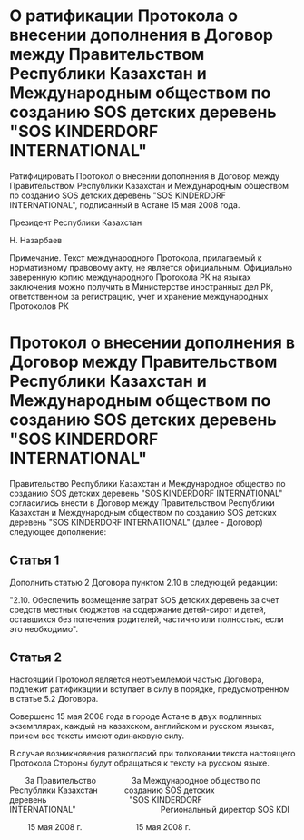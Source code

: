 # О ратификации Протокола о внесении дополнения в Договор между Правительством Республики Казахстан и Международным обществом по созданию SOS детских деревень "SOS KINDERDORF INTERNATIONAL"

Ратифицировать Протокол о внесении дополнения в Договор между Правительством Республики Казахстан и Международным обществом по созданию SOS детских деревень "SOS KINDERDORF INTERNATIONAL", подписанный в Астане 15 мая 2008 года.

Президент Республики Казахстан

Н. Назарбаев

Примечание. Текст международного Протокола, прилагаемый к нормативному правовому акту, не является официальным. Официально заверенную копию международного Протокола РК на языках заключения можно получить в Министерстве иностранных дел РК, ответственном за регистрацию, учет и хранение международных Протоколов РК

# Протокол о внесении дополнения в Договор между Правительством Республики Казахстан и Международным обществом по созданию SOS детских деревень "SOS KINDERDORF INTERNATIONAL"

Правительство Республики Казахстан и Международное общество по созданию SOS детских деревень "SOS KINDERDORF INTERNATIONAL" согласились внести в Договор между Правительством Республики Казахстан и Международным обществом по созданию SOS детских деревень "SOS KINDERDORF INTERNATIONAL" (далее - Договор) следующее дополнение:

## Статья 1

Дополнить статью 2 Договора пунктом 2.10 в следующей редакции:

"2.10. Обеспечить возмещение затрат SOS детских деревень за счет средств местных бюджетов на содержание детей-сирот и детей, оставшихся без попечения родителей, частично или полностью, если это необходимо".

## Статья 2

Настоящий Протокол является неотъемлемой частью Договора, подлежит ратификации и вступает в силу в порядке, предусмотренном в статье 5.2 Договора.

Совершено 15 мая 2008 года в городе Астане в двух подлинных экземплярах, каждый на казахском, английском и русском языках, причем все тексты имеют одинаковую силу.

В случае возникновения разногласий при толковании текста настоящего Протокола Стороны будут обращаться к тексту на русском языке.

       За Правительство                За Международное общество по      Республики Казахстан            созданию SOS детских деревень                                     "SOS KINDERDORF INTERNATIONAL"                                      Региональный директор SOS KDI

        15 мая 2008 г.                        15 мая 2008 г.

